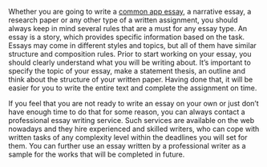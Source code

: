 Whether you are going to write a <a href="http://craftessaywriting.com/common-app-essay/">common app essay</a>, a narrative essay, a research paper or any other type of a written assignment, you should always keep in mind several rules that are a must for any essay type. An essay is a story, which provides specific information based on the task. Essays may come in different styles and topics, but all of them have similar structure and composition rules. Prior to start working on your essay, you should clearly understand what you will be writing about. It’s important to specify the topic of your essay, make a statement thesis, an outline and think about the structure of your written paper. Having done that, it will be easier for you to write the entire text and complete the assignment on time. 

If you feel that you are not ready to write an essay on your own or just don’t have enough time to do that for some reason, you can always contact a professional essay writing service. Such services are available on the web nowadays and they hire experienced and skilled writers, who can cope with written tasks of any complexity level within the deadlines you will set for them. You can further use an essay written by a professional writer as a sample for the works that will be completed in future.
